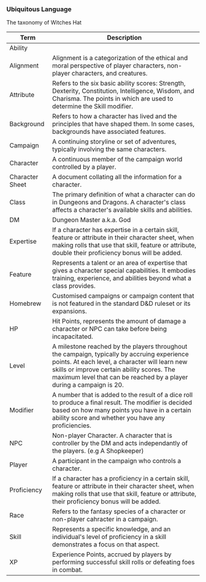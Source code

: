 ### Ubiquitous Language

The taxonomy of Witches Hat

Term  | Description
------------- | -------------
Ability | 
Alignment | Alignment is a categorization of the ethical and moral perspective of player characters, non-player characters, and creatures.
Attribute | Refers to the six basic ability scores: Strength, Dexterity, Constitution, Intelligence, Wisdom, and Charisma. The points in which are used to determine the Skill modifier.
Background | Refers to how a character has lived and the principles that have shaped them. In some cases, backgrounds have associated features. 
Campaign  | A continuing storyline or set of adventures, typically involving the same characters.
Character | A continuous member of the campaign world controlled by a player.
Character Sheet | A document collating all the information for a character.
Class | The primary definition of what a character can do in Dungeons and Dragons. A character's class affects a character's available skills and abilities.
DM | Dungeon Master a.k.a. God
Expertise | If a character has expertise in a certain skill, feature or attribute in their character sheet, when making rolls that use that skill, feature or attribute, double their proficiency bonus will be added.
Feature | Represents a talent or an area of expertise that gives a character special capabilities. It embodies training, experience, and abilities beyond what a class provides.
Homebrew | Customised campaigns or campaign content that is not featured in the standard D&D ruleset or its expansions.
HP | Hit Points, represents the amount of damage a character or NPC can take before being incapacitated.
Level | A milestone reached by the players throughout the campaign, typically by accruing experience points. At each level, a character will learn new skills or improve certain ability scores. The maximum level that can be reached by a player during a campaign is 20.
Modifier | A number that is added to the result of a dice roll to produce a final result. The modifier is decided based on how many points you have in a certain ability score and whether you have any proficiencies.
NPC | Non-player Character. A character that is controller by the DM and acts independantly of the players. (e.g A Shopkeeper)
Player  | A participant in the campaign who controls a character.
Proficiency | If a character has a proficiency in a certain skill, feature or attribute in their character sheet, when making rolls that use that skill, feature or attribute, their proficiency bonus will be added.
Race | Refers to the fantasy species of a character or non-player cahracter in a campaign. 
Skill | Represents a specific knowledge, and an individual's level of proficiency in a skill demonstrates a focus on that aspect.
XP | Experience Points, accrued by players by performing successful skill rolls or defeating foes in combat.
